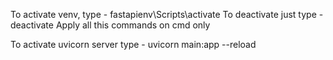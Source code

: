 To activate venv, type - fastapienv\Scripts\activate
To deactivate just type - deactivate
Apply all this commands on cmd only


To activate uvicorn server type - uvicorn main:app --reload